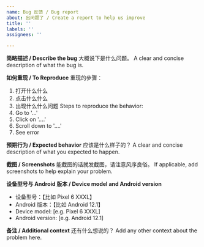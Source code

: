 ```yaml
---
name: Bug 反馈 / Bug report
about: 出问题了 / Create a report to help us improve
title: ''
labels: ''
assignees: ''

---
```


**简略描述 / Describe the bug**
大概说下是什么问题。
A clear and concise description of what the bug is.

**如何重现 / To Reproduce**
重现的步骤：
1. 打开什么什么
2. 点击什么什么
3. 出现什么什么问题
Steps to reproduce the behavior:
1. Go to '...'
2. Click on '....'
3. Scroll down to '....'
4. See error

**预期行为 / Expected behavior**
应该是什么样子的？
A clear and concise description of what you expected to happen.

**截图 / Screenshots**
能截图的话就发截图，请注意风序良俗。
If applicable, add screenshots to help explain your problem.

**设备型号与 Android 版本 / Device model and Android version**
 - 设备型号：【比如 Pixel 6 XXXL】
 - Android 版本：【比如 Android 12.1】
 - Device model: [e.g. Pixel 6 XXXL]
 - Android version: [e.g. Android 12.1]

**备注 / Additional context**
还有什么想说的？
Add any other context about the problem here.
